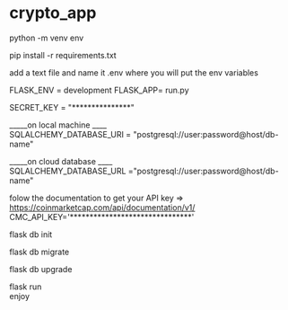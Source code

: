 # crypto_app


python -m venv env

pip install -r requirements.txt

add a text file and name it .env where you will put the env variables

FLASK_ENV = development
FLASK_APP= run.py

SECRET_KEY = "***************"

_____on local machine ____<br/>
SQLALCHEMY_DATABASE_URI = "postgresql://user:password@host/db-name"

_____on cloud database ____<br/>
SQLALCHEMY_DATABASE_URL ="postgresql://user:password@host/db-name"

folow the documentation to get your API key => https://coinmarketcap.com/api/documentation/v1/
CMC_API_KEY='*******************************'


flask db init

flask db migrate 

flask db upgrade

flask run <br/>
enjoy

